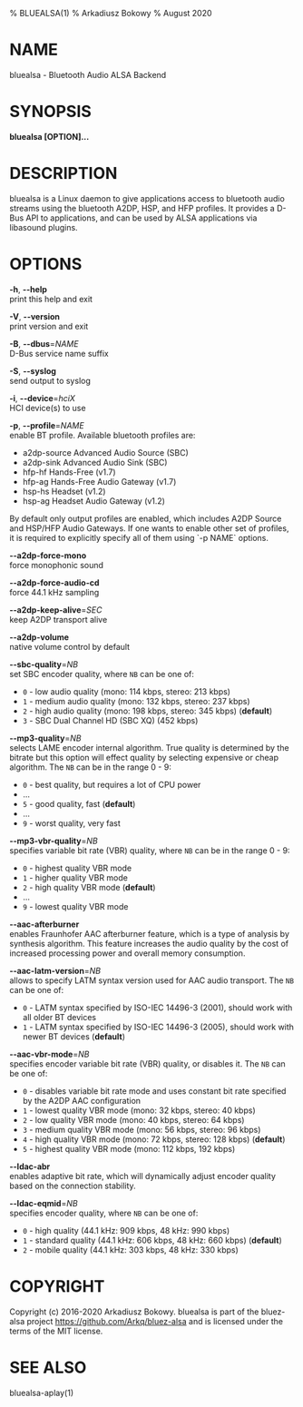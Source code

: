 % BLUEALSA(1)
% Arkadiusz Bokowy
% August 2020

# NAME

bluealsa - Bluetooth Audio ALSA Backend

# SYNOPSIS

**bluealsa [OPTION]...**

# DESCRIPTION

bluealsa is a Linux daemon to give applications access to bluetooth audio streams using the bluetooth A2DP, HSP, and HFP profiles. It provides a D-Bus API to applications, and can be used by ALSA applications via libasound plugins.

# OPTIONS

**-h**, **--help**  
print this help and exit

**-V**, **--version**  
print version and exit

**-B**, **--dbus**=_NAME_  
D-Bus service name suffix

**-S**, **--syslog**  
send output to syslog

**-i**, **--device**=_hciX_  
HCI device(s) to use

**-p**, **--profile**=_NAME_  
enable BT profile. Available bluetooth profiles are:

  - a2dp-source Advanced Audio Source (SBC)
  - a2dp-sink   Advanced Audio Sink (SBC)
  - hfp-hf      Hands-Free (v1.7)
  - hfp-ag      Hands-Free Audio Gateway (v1.7)
  - hsp-hs      Headset (v1.2)
  - hsp-ag      Headset Audio Gateway (v1.2)

By default only output profiles are enabled, which includes A2DP Source and
HSP/HFP Audio Gateways. If one wants to enable other set of profiles, it is
required to explicitly specify all of them using \`-p NAME\` options.

**--a2dp-force-mono**  
force monophonic sound

**--a2dp-force-audio-cd**  
force 44.1 kHz sampling

**--a2dp-keep-alive**=_SEC_  
keep A2DP transport alive

**--a2dp-volume**  
native volume control by default

**--sbc-quality**=_NB_  
set SBC encoder quality, where `NB` can be one of:

  - `0` - low audio quality (mono: 114 kbps, stereo: 213 kbps)
  - `1` - medium audio quality (mono: 132 kbps, stereo: 237 kbps)
  - `2` - high audio quality (mono: 198 kbps, stereo: 345 kbps) (**default**)
  - `3` - SBC Dual Channel HD (SBC XQ) (452 kbps)

**--mp3-quality**=_NB_  
selects LAME encoder internal algorithm. True quality is determined by the bitrate but this option will effect quality by selecting expensive or cheap algorithm. The `NB` can be in the range 0 - 9:

  - `0` - best quality, but requires a lot of CPU power
  - ...
  - `5` - good quality, fast (**default**)
  - ...
  - `9` - worst quality, very fast

**--mp3-vbr-quality**=_NB_  
specifies variable bit rate (VBR) quality, where `NB` can be in the range 0 - 9:

  - `0` - highest quality VBR mode
  - `1` - higher quality VBR mode
  - `2` - high quality VBR mode (**default**)
  - ...
  - `9` - lowest quality VBR mode

**--aac-afterburner**  
enables Fraunhofer AAC afterburner feature, which is a type of analysis by synthesis algorithm. This feature increases the audio quality by the cost of increased processing power and overall memory consumption.

**--aac-latm-version**=_NB_  
allows to specify LATM syntax version used for AAC audio transport. The `NB` can be one of:

  - `0` - LATM syntax specified by ISO-IEC 14496-3 (2001), should work with all older BT devices
  - `1` - LATM syntax specified by ISO-IEC 14496-3 (2005), should work with newer BT devices (**default**)

**--aac-vbr-mode**=_NB_  
specifies encoder variable bit rate (VBR) quality, or disables it. The `NB` can be one of:

  - `0` - disables variable bit rate mode and uses constant bit rate specified by the A2DP AAC configuration
  - `1` - lowest quality VBR mode (mono: 32 kbps, stereo: 40 kbps)
  - `2` - low quality VBR mode (mono: 40 kbps, stereo: 64 kbps)
  - `3` - medium quality VBR mode (mono: 56 kbps, stereo: 96 kbps)
  - `4` - high quality VBR mode (mono: 72 kbps, stereo: 128 kbps) (**default**)
  - `5` - highest quality VBR mode (mono: 112 kbps, 192 kbps)

**--ldac-abr**  
enables adaptive bit rate, which will dynamically adjust encoder quality based on the connection stability.

**--ldac-eqmid**=_NB_  
specifies encoder quality, where `NB` can be one of:

  - `0` - high quality (44.1 kHz: 909 kbps, 48 kHz: 990 kbps)
  - `1` - standard quality (44.1 kHz: 606 kbps, 48 kHz: 660 kbps) (**default**)
  - `2` - mobile quality (44.1 kHz: 303 kbps, 48 kHz: 330 kbps)


# COPYRIGHT

Copyright (c) 2016-2020 Arkadiusz Bokowy.
bluealsa is part of the bluez-alsa project
https://github.com/Arkq/bluez-alsa
and is licensed under the terms of the MIT license.

# SEE ALSO

bluealsa-aplay(1)


